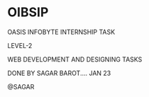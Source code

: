 # OIBSIP

OASIS INFOBYTE INTERNSHIP TASK 

LEVEL-2

WEB DEVELOPMENT AND DESIGNING TASKS

DONE BY SAGAR BAROT....
JAN 23

@SAGAR
